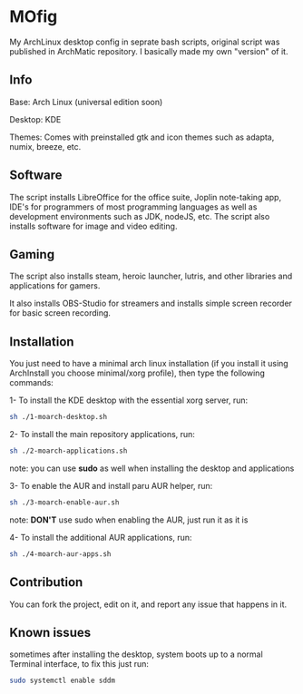 # MOfig
My ArchLinux desktop config in seprate bash scripts, original script was published in ArchMatic repository. I basically made my own "version" of it.


## Info
Base: Arch Linux (universal edition soon)

Desktop: KDE

Themes: Comes with preinstalled gtk and icon themes such as adapta, numix, breeze, etc.

## Software
 The script installs LibreOffice for the office suite, Joplin note-taking app, IDE's for programmers of most programming languages as well as development environments such as JDK, nodeJS, etc. The script also installs software for image and video editing.

## Gaming
The script also installs steam, heroic launcher, lutris, and other libraries and applications for gamers.

It also installs OBS-Studio for streamers and installs simple screen recorder for basic screen recording.

## Installation
You just need to have a minimal arch linux installation (if you install it using ArchInstall you choose minimal/xorg profile), then type the following commands:

1- To install the KDE desktop with the essential xorg server, run:
```bash
sh ./1-moarch-desktop.sh
```
2- To install the main repository applications, run:
```bash
sh ./2-moarch-applications.sh
```
note: you can use **sudo** as well when installing the desktop and applications

3- To enable the AUR and install paru AUR helper, run:
```bash
sh ./3-moarch-enable-aur.sh
```
note: **DON'T** use sudo when enabling the AUR, just run it as it is

4- To install the additional AUR applications, run:
```bash
sh ./4-moarch-aur-apps.sh
```

## Contribution
You can fork the project, edit on it, and report any issue that happens in it.

## Known issues

sometimes after installing the desktop, system boots up to a normal Terminal interface, to fix this just run:

```bash
sudo systemctl enable sddm
```